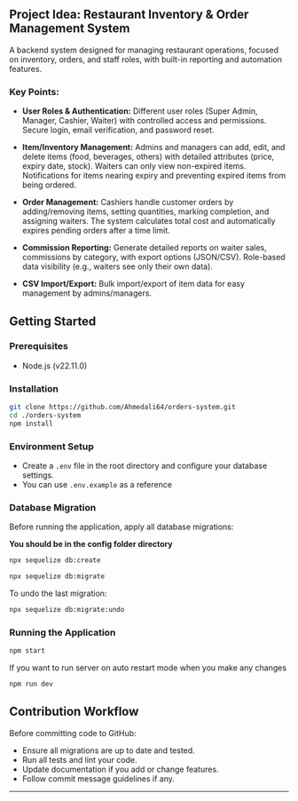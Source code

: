## Project Idea: **Restaurant Inventory & Order Management System**

A backend system designed for managing restaurant operations, focused on inventory, orders, and staff roles, with built-in reporting and automation features.

### Key Points:

* **User Roles & Authentication:**
  Different user roles (Super Admin, Manager, Cashier, Waiter) with controlled access and permissions. Secure login, email verification, and password reset.

* **Item/Inventory Management:**
  Admins and managers can add, edit, and delete items (food, beverages, others) with detailed attributes (price, expiry date, stock). Waiters can only view non-expired items.
  Notifications for items nearing expiry and preventing expired items from being ordered.

* **Order Management:**
  Cashiers handle customer orders by adding/removing items, setting quantities, marking completion, and assigning waiters. The system calculates total cost and automatically expires pending orders after a time limit.

* **Commission Reporting:**
  Generate detailed reports on waiter sales, commissions by category, with export options (JSON/CSV). Role-based data visibility (e.g., waiters see only their own data).

* **CSV Import/Export:**
  Bulk import/export of item data for easy management by admins/managers.

## Getting Started

### Prerequisites

- Node.js (v22.11.0)

### Installation

```bash
git clone https://github.com/Ahmedali64/orders-system.git
cd ./orders-system
npm install
```

### Environment Setup

* Create a `.env` file in the root directory and configure your database settings.
* You can use `.env.example` as a reference 

### Database Migration

Before running the application, apply all database migrations:

**You should be in the config folder directory**  
```bash
npx sequelize db:create
```

```bash
npx sequelize db:migrate
```

To undo the last migration:

```bash
npx sequelize db:migrate:undo
```

### Running the Application

```bash
npm start
```
If you want to run server on auto restart mode when you make any changes
```bash
npm run dev 
```

## Contribution Workflow

Before committing code to GitHub:

- Ensure all migrations are up to date and tested.
- Run all tests and lint your code.
- Update documentation if you add or change features.
- Follow commit message guidelines if any.

---

